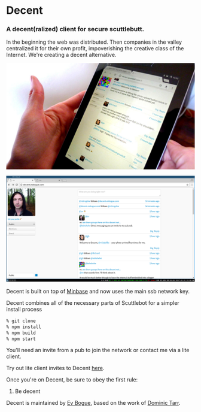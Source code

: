 # Decent

### A decent(ralized) client for secure scuttlebutt.

In the beginning the web was distributed. Then companies in the valley centralized it for their own profit, impoverishing the creative class of the Internet. We're creating a decent alternative.

![Decent on Nexus](decent-nexus.jpg)

![Decent screenshot](decent-screenshot.png)

Decent is built on top of [Minbase](http://gitmx.com/%25%2BtyUthD1L689osLUj8LNLV4smRKpO7Wu07DB%2BLMd7TQ%3D.sha256) and now uses the main ssb network key.

Decent combines all of the necessary parts of Scuttlebot for a simpler install process

```
% git clone
% npm install
% npm build
% npm start
```

You'll need an invite from a pub to join the network or contact me via a lite client.

Try out lite client invites to Decent [here](http://sdash.evbogue.com/invite/).

Once you're on Decent, be sure to obey the first rule:

1. Be decent

Decent is maintained by [Ev Bogue](http://evbogue.com), based on the work of [Dominic Tarr](http://dominictarr.com).



